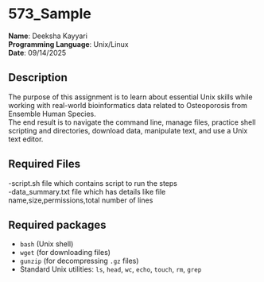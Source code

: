 # 573_Sample

**Name**: Deeksha Kayyari  
**Programming Language**: Unix/Linux  
**Date**: 09/14/2025  

## Description

The purpose of this assignment is to learn about essential Unix skills while working with real-world bioinformatics data related to Osteoporosis from Ensemble Human Species.  
The end result is to navigate the command line, manage files, practice shell scripting and directories, download data, manipulate text, and use a Unix text editor.

## Required Files
-script.sh file which contains script to run the steps  
-data_summary.txt file which has details like file name,size,permissions,total number of lines  
## Required packages
- `bash` (Unix shell)
- `wget` (for downloading files)
- `gunzip` (for decompressing `.gz` files)
- Standard Unix utilities: `ls`, `head`, `wc`, `echo`, `touch`, `rm`, `grep`




